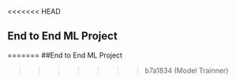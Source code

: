 <<<<<<< HEAD
## End to End ML Project
=======
##End to End ML Project
>>>>>>> b7a1834 (Model Trainner)
